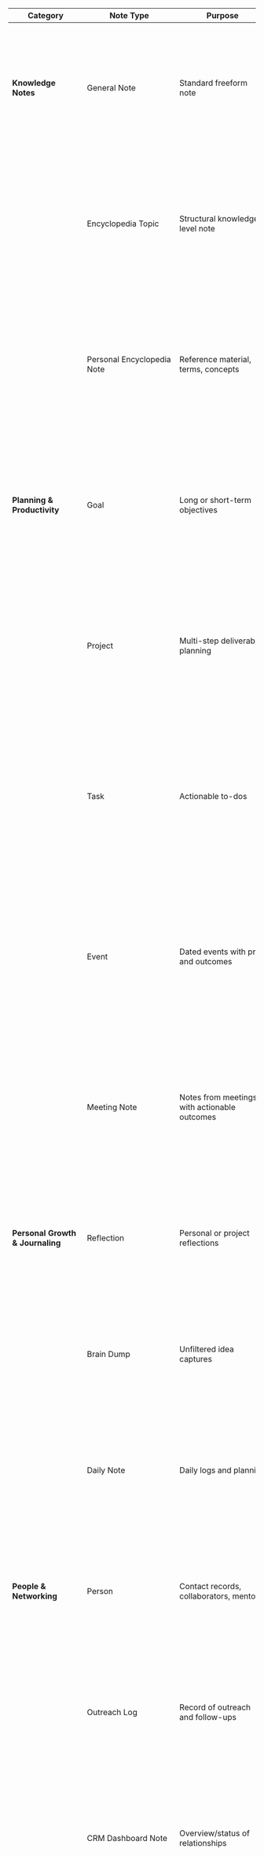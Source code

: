 

| **Category**                                | **Note Type**              | **Purpose**                                                | YAML                                                                                                                                                                                                                                                                                               |
| ------------------------------------------- | -------------------------- | ---------------------------------------------------------- | -------------------------------------------------------------------------------------------------------------------------------------------------------------------------------------------------------------------------------------------------------------------------------------------------- |
| **Knowledge Notes**                         | General Note               | Standard freeform note                                     | id: <br>title: <br>type: general-note<br>version: 1.0<br>status: <br>created: <br>updated: <br>tags: <br>aliases: <br>category: knowledge<br>summary: <br>related: <br>                                                                                                                            |
|                                             | Encyclopedia Topic         | Structural knowledge level note                            | id: <br>title: <br>type: encyclopedia-topic<br>version: 1.0<br>status: <br>created: <br>updated: <br>tags: <br>aliases: <br>category: knowledge<br>summary: <br>related:                                                                                                                           |
|                                             | Personal Encyclopedia Note | Reference material, terms, concepts                        | id: <br>title: <br>type: encyclopedia-note<br>version: 1.0<br>status: <br>created: <br>updated: <br>tags: <br>aliases: <br>category: knowledge<br>summary: <br>related:                                                                                                                            |
| **Planning & Productivity**                 | Goal                       | Long or short-term objectives                              | id: <br>title: <br>type: goal<br>version: 1.0<br>status: <br>created: <br>updated: <br>tags: <br>aliases: <br>category: productivity<br>priority: <br>deadline: <br>related: <br>                                                                                                                  |
|                                             | Project                    | Multi-step deliverable planning                            | id: <br>title: <br>type: project<br>version: 1.0<br>status: <br>created: <br>updated: <br>tags: <br>aliases: <br>category: productivity<br>priority: <br>deadline: <br>related: <br>                                                                                                               |
|                                             | Task                       | Actionable to-dos                                          | id: <br>title: <br>type: task<br>repeat?:[ ]<br>frequency:<br>version: 1.0<br>status: <br>created: <br>updated: <br>tags: <br>aliases: <br>category: productivity<br>priority: <br>deadline: <br>related: <br>                                                                                     |
|                                             | Event                      | Dated events with prep and outcomes                        | id: <br>title: <br>type: event<br>repeat?:[ ]<br>frequency:<br>version: 1.0<br>status: <br>created: <br>updated: <br>tags: <br>aliases: <br>category: productivity<br>priority: <br>deadline: <br>related:                                                                                         |
|                                             | Meeting Note               | Notes from meetings with actionable outcomes               | id: <br>title: <br>type: meeting-note<br>version: 1.0<br>status: <br>created: <br>updated: <br>tags: <br>aliases: <br>category: productivity<br>priority: <br>deadline: <br>related: <br>                                                                                                          |
| **Personal Growth & Journaling**            | Reflection                 | Personal or project reflections                            | id:  <br>title:  <br>type: reflection  <br>version: 1.0  <br>status:  <br>created:  <br>updated:  <br>tags:  <br>aliases:  <br>category: journaling  <br>mood:  <br>reflection_topics:                                                                                                             |
|                                             | Brain Dump                 | Unfiltered idea captures                                   | id:  <br>title:  <br>type: brain-dump  <br>version: 1.0  <br>status:  <br>created:  <br>updated:  <br>tags:  <br>aliases:  <br>category: journaling  <br>context:                                                                                                                                  |
|                                             | Daily Note                 | Daily logs and planning                                    | id:  <br>title:  <br>type: daily-note  <br>version: 1.0  <br>status:  <br>created:  <br>updated:  <br>tags:  <br>aliases:  <br>category: journaling  <br>energy_level:  <br>reflection:                                                                                                            |
| **People & Networking**                     | Person                     | Contact records, collaborators, mentors                    | id:  <br>title:  <br>type: person  <br>version: 1.0  <br>status:  <br>created:  <br>updated:  <br>tags:  <br>aliases:  <br>category: crm  <br>organization:  <br>role:                                                                                                                             |
|                                             | Outreach Log               | Record of outreach and follow-ups                          | id:  <br>title:  <br>type: outreach-log  <br>version: 1.0  <br>status:  <br>created:  <br>updated:  <br>tags:  <br>aliases:  <br>category: crm  <br>outreach_stage:  <br>next_action:                                                                                                              |
|                                             | CRM Dashboard Note         | Overview/status of relationships                           | id:  <br>title:  <br>type: crm-dashboard  <br>version: 1.0  <br>status:  <br>created:  <br>updated:  <br>tags:  <br>aliases:  <br>category: crm  <br>overview:  <br>priority_contacts:                                                                                                             |
|                                             | Meeting Log (CRM)          | Meetings for community/partnership development             | id:  <br>title:  <br>type: meeting-log-crm  <br>version: 1.0  <br>status:  <br>created:  <br>updated:  <br>tags:  <br>aliases:  <br>category: crm  <br>contact:  <br>outcome:                                                                                                                      |
|                                             | Organization Profile       | Records on collaborating orgs                              | id:  <br>title:  <br>type: organization-profile  <br>version: 1.0  <br>status:  <br>created:  <br>updated:  <br>tags:  <br>aliases:  <br>category: crm  <br>sector:  <br>partnership_status:                                                                                                       |
| **Creative & Content**                      | Brainstorm                 | Freeform idea generation                                   |                                                                                                                                                                                                                                                                                                    |
|                                             | Inspiration/Moodboard      | Saved media, prompts, aesthetic references                 |                                                                                                                                                                                                                                                                                                    |
|                                             | Content Development        | Drafting and planning for social/blog/video content        | id:  <br>title:  <br>type: content-development  <br>version: 1.0  <br>status:  <br>created:  <br>updated:  <br>tags:  <br>aliases:  <br>category: creative  <br>platform:  <br>content_goal:                                                                                                       |
|                                             | Proposal                   | Pitches for content, projects, or partnerships             |                                                                                                                                                                                                                                                                                                    |
|                                             | Creative Writing Draft     | Fiction, poetry, RPG writing drafts                        |                                                                                                                                                                                                                                                                                                    |
|                                             | Worldbuilding Note         | Notes for fictional/speculative world creation             |                                                                                                                                                                                                                                                                                                    |
|                                             | Series Bible               | Structured reference for ongoing creative works/series     | id:  <br>title:  <br>type: series-bible  <br>version: 1.0  <br>status:  <br>created:  <br>updated:  <br>tags:  <br>aliases:  <br>category: creative  <br>series_name:  <br>universe:                                                                                                               |
|                                             | Creative Brief             | Project-specific creative briefing                         | id:  <br>title:  <br>type: creative-brief  <br>version: 1.0  <br>status:  <br>created:  <br>updated:  <br>tags:  <br>aliases:  <br>category: creative  <br>objective:  <br>audience:                                                                                                               |
|                                             | Asset Tracker              | Inventory of creative assets (visuals, audio, stock, etc.) | id:  <br>title:  <br>type: asset-tracker  <br>version: 1.0  <br>status:  <br>created:  <br>updated:  <br>tags:  <br>aliases:  <br>category: creative  <br>asset_type:  <br>license:                                                                                                                |
|                                             | Creative Experiment Log    | Observations from experimental creative work               | id:  <br>title:  <br>type: creative-experiment-log  <br>version: 1.0  <br>status:  <br>created:  <br>updated:  <br>tags:  <br>aliases:  <br>category: creative  <br>hypothesis:  <br>results                                                                                                       |
|                                             | Style Guide Note           | Personal/project-specific style guidelines                 | id:  <br>title:  <br>type: style-guide  <br>version: 1.0  <br>status:  <br>created:  <br>updated:  <br>tags:  <br>aliases:  <br>category: creative  <br>scope:  <br>style_rules:<br>typefont-titles:<br>typefont-body:<br>typefont-links:<br>typefont-other:<br>colors-primary:<br>colors-accents: |
|                                             | Campaign Plan              | Content marketing or storytelling campaign plan            | id:  <br>title:  <br>type: campaign-plan  <br>version: 1.0  <br>status:  <br>created:  <br>updated:  <br>tags:  <br>aliases:  <br>category: creative  <br>campaign_goal:  <br>channels:<br>linked-assets:                                                                                          |
| **Technical & System**                      | Automation Log             | Record of automated process behaviors                      |                                                                                                                                                                                                                                                                                                    |
|                                             | Problem Log                | Issues or friction points identified in tools or workflows |                                                                                                                                                                                                                                                                                                    |
|                                             | User Story                 | UX-inspired use cases and scenarios                        | id:  <br>title:  <br>type: user-story  <br>version: 1.0  <br>status:  <br>created:  <br>updated:  <br>tags:  <br>aliases:  <br>category: technical  <br>user_goal:  <br>acceptance_criteria:                                                                                                       |
|                                             | Process Documentation      | How-tos and workflow standards                             |                                                                                                                                                                                                                                                                                                    |
| **Learning & Academic**                     | Lesson                     | Structured learning module                                 |                                                                                                                                                                                                                                                                                                    |
|                                             | Quizzes                    | Action part of the lesson                                  |                                                                                                                                                                                                                                                                                                    |
|                                             | Quest                      | Gamified task bundles                                      |                                                                                                                                                                                                                                                                                                    |
|                                             | Activity                   | Action part of the Quest                                   |                                                                                                                                                                                                                                                                                                    |
|                                             | Study Guide                | Condensed revision guides                                  | id:  <br>title:  <br>type: study-guide  <br>version: 1.0  <br>status:  <br>created:  <br>updated:  <br>tags:  <br>aliases:  <br>category: learning  <br>subject:  <br>exam_date:                                                                                                                   |
|                                             | Lecture Note               | Notes taken during lectures/presentations                  |                                                                                                                                                                                                                                                                                                    |
|                                             | Course Summary             | High-level summaries of courses                            | id:  <br>title:  <br>type: course-summary  <br>version: 1.0  <br>status:  <br>created:  <br>updated:  <br>tags:  <br>aliases:  <br>category: learning  <br>course_code:  <br>semester:                                                                                                             |
|                                             | Lab Protocol               | Step-by-step lab or procedural guides                      | id:  <br>title:  <br>type: lab-protocol  <br>version: 1.0  <br>status:  <br>created:  <br>updated:  <br>tags:  <br>aliases:  <br>category: learning  <br>equipment:  <br>procedure:                                                                                                                |
|                                             | Experiment Report          | Documentation of experiments                               | id:  <br>title:  <br>type: experiment-report  <br>version: 1.0  <br>status:  <br>created:  <br>updated:  <br>tags:  <br>aliases:  <br>category: learning  <br>hypothesis:  <br>results:                                                                                                            |
|                                             | Fieldwork Note             | Observations from field research                           | id:  <br>title:  <br>type: fieldwork-note  <br>version: 1.0  <br>status:  <br>created:  <br>updated:  <br>tags:  <br>aliases:  <br>category: learning  <br>location:  <br>observations:                                                                                                            |
|                                             | Essay Plan                 | Outline of essay structure                                 |                                                                                                                                                                                                                                                                                                    |
|                                             | Essay Draft                | Draft versions of essays                                   |                                                                                                                                                                                                                                                                                                    |
|                                             | Research Log               | Running record of research progress                        |                                                                                                                                                                                                                                                                                                    |
|                                             | Bibliography Entry         | Metadata for research sources                              |                                                                                                                                                                                                                                                                                                    |
| **Business Development & Entrepreneurship** | Business Idea              | Early-stage concept notes                                  |                                                                                                                                                                                                                                                                                                    |
|                                             | Business Plan Draft        | Formal business plan                                       |                                                                                                                                                                                                                                                                                                    |
|                                             | Market Research Note       | Competitor or audience analysis                            |                                                                                                                                                                                                                                                                                                    |
|                                             | Customer Persona           | Profiles of ideal customer segments                        |                                                                                                                                                                                                                                                                                                    |
|                                             | Sales Funnel Plan          | Customer acquisition tactics                               |                                                                                                                                                                                                                                                                                                    |
|                                             | Service Offering Note      | Description of services offered                            |                                                                                                                                                                                                                                                                                                    |
|                                             | Product Development Note   | Ideation and prototyping logs                              |                                                                                                                                                                                                                                                                                                    |
|                                             | Revenue Stream Concept     | Monetization strategies                                    |                                                                                                                                                                                                                                                                                                    |
|                                             | Partnership Log            | Collaborator/contact records                               |                                                                                                                                                                                                                                                                                                    |
|                                             | Marketing Campaign Plan    | Planning for campaigns                                     |                                                                                                                                                                                                                                                                                                    |
|                                             | Pitch Deck Outline         | Structure for investor/partner pitches                     |                                                                                                                                                                                                                                                                                                    |
| **Professional Practice & Grantwriting**    | Grant Opportunity          | Grant prospect records                                     |                                                                                                                                                                                                                                                                                                    |
|                                             | Grant Application Draft    | Draft versions of applications                             |                                                                                                                                                                                                                                                                                                    |
|                                             | Grant Proposal             | Structured proposal drafts                                 |                                                                                                                                                                                                                                                                                                    |
|                                             | Fundraising Campaign Note  | Fundraising strategy and plans                             |                                                                                                                                                                                                                                                                                                    |
|                                             | Budget Sheet Note          | Budget planning for projects or grants                     |                                                                                                                                                                                                                                                                                                    |
|                                             | Impact Report Draft        | Reporting outcomes to funders                              |                                                                                                                                                                                                                                                                                                    |
|                                             | Stakeholder Map            | Map of funders, partners, allies                           |                                                                                                                                                                                                                                                                                                    |
|                                             | Donor/Supporter Profile    | Notes on key supporters                                    |                                                                                                                                                                                                                                                                                                    |
|                                             | Evaluation Framework       | Metrics and assessment criteria                            |                                                                                                                                                                                                                                                                                                    |
|                                             | Fundraising Event Plan     | Event planning                                             |                                                                                                                                                                                                                                                                                                    |
|                                             | Compliance Checklist       | Reports, filings, obligations                              |                                                                                                                                                                                                                                                                                                    |
| **Personal Life & Casual**                  | Grocery List               | Shopping lists                                             |                                                                                                                                                                                                                                                                                                    |
|                                             | Wishlist                   | Items or experiences to pursue                             |                                                                                                                                                                                                                                                                                                    |
|                                             | Password Log               | Secure password reference                                  |                                                                                                                                                                                                                                                                                                    |
|                                             | Routine Tracker            | Habits and routines tracker                                |                                                                                                                                                                                                                                                                                                    |
|                                             | Packing List               | Travel or project packing lists                            |                                                                                                                                                                                                                                                                                                    |
|                                             | Recipe Note                | Favorite or custom recipes                                 |                                                                                                                                                                                                                                                                                                    |
|                                             | Maintenance Log            | Home, car, equipment maintenance records                   |                                                                                                                                                                                                                                                                                                    |
|                                             | Health Log                 | Health or symptom tracking                                 |                                                                                                                                                                                                                                                                                                    |
|                                             | Appointment Log            | Upcoming/past appointments                                 |                                                                                                                                                                                                                                                                                                    |
| **Vault System & Templates**                | Template Log               | Log of active templates                                    |                                                                                                                                                                                                                                                                                                    |
|                                             | Template Changelog         | Record of template revisions                               |                                                                                                                                                                                                                                                                                                    |
|                                             | System Update Log          | Major vault/system update records                          |                                                                                                                                                                                                                                                                                                    |
